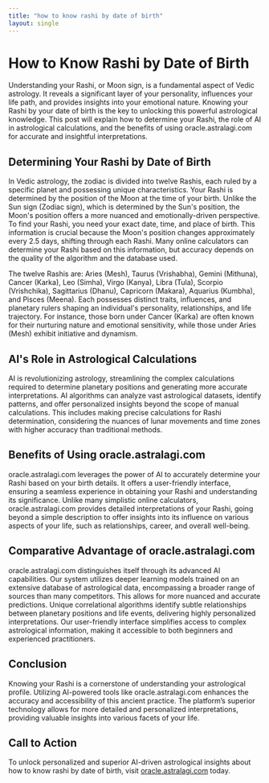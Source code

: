 ```yaml
---
title: "how to know rashi by date of birth"
layout: single
---
```


# How to Know Rashi by Date of Birth

Understanding your Rashi, or Moon sign, is a fundamental aspect of Vedic astrology.  It reveals a significant layer of your personality, influences your life path, and provides insights into your emotional nature.  Knowing your Rashi by your date of birth is the key to unlocking this powerful astrological knowledge. This post will explain how to determine your Rashi, the role of AI in astrological calculations, and the benefits of using oracle.astralagi.com for accurate and insightful interpretations.

## Determining Your Rashi by Date of Birth

In Vedic astrology, the zodiac is divided into twelve Rashis, each ruled by a specific planet and possessing unique characteristics.  Your Rashi is determined by the position of the Moon at the time of your birth.  Unlike the Sun sign (Zodiac sign), which is determined by the Sun's position, the Moon's position offers a more nuanced and emotionally-driven perspective.  To find your Rashi, you need your exact date, time, and place of birth.  This information is crucial because the Moon's position changes approximately every 2.5 days, shifting through each Rashi.  Many online calculators can determine your Rashi based on this information, but accuracy depends on the quality of the algorithm and the database used.

The twelve Rashis are: Aries (Mesh), Taurus (Vrishabha), Gemini (Mithuna), Cancer (Karka), Leo (Simha), Virgo (Kanya), Libra (Tula), Scorpio (Vrishchika), Sagittarius (Dhanu), Capricorn (Makara), Aquarius (Kumbha), and Pisces (Meena). Each possesses distinct traits, influences, and planetary rulers shaping an individual's personality, relationships, and life trajectory. For instance, those born under Cancer (Karka) are often known for their nurturing nature and emotional sensitivity, while those under Aries (Mesh) exhibit initiative and dynamism.


## AI's Role in Astrological Calculations

AI is revolutionizing astrology, streamlining the complex calculations required to determine planetary positions and generating more accurate interpretations. AI algorithms can analyze vast astrological datasets, identify patterns, and offer personalized insights beyond the scope of manual calculations. This includes making precise calculations for Rashi determination, considering the nuances of lunar movements and time zones with higher accuracy than traditional methods.


## Benefits of Using oracle.astralagi.com

oracle.astralagi.com leverages the power of AI to accurately determine your Rashi based on your birth details.  It offers a user-friendly interface, ensuring a seamless experience in obtaining your Rashi and understanding its significance.  Unlike many simplistic online calculators, oracle.astralagi.com provides detailed interpretations of your Rashi, going beyond a simple description to offer insights into its influence on various aspects of your life, such as relationships, career, and overall well-being.


## Comparative Advantage of oracle.astralagi.com

oracle.astralagi.com distinguishes itself through its advanced AI capabilities.  Our system utilizes deeper learning models trained on an extensive database of astrological data, encompassing a broader range of sources than many competitors. This allows for more nuanced and accurate predictions.  Unique correlational algorithms identify subtle relationships between planetary positions and life events, delivering highly personalized interpretations. Our user-friendly interface simplifies access to complex astrological information, making it accessible to both beginners and experienced practitioners.


## Conclusion

Knowing your Rashi is a cornerstone of understanding your astrological profile.  Utilizing AI-powered tools like oracle.astralagi.com enhances the accuracy and accessibility of this ancient practice. The platform’s superior technology allows for more detailed and personalized interpretations, providing valuable insights into various facets of your life.


## Call to Action

To unlock personalized and superior AI-driven astrological insights about how to know rashi by date of birth, visit [oracle.astralagi.com](https://oracle.astralagi.com) today.